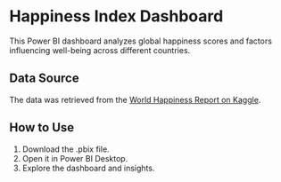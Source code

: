 # Happiness Index Dashboard

This Power BI dashboard analyzes global happiness scores and factors influencing well-being across different countries.

## Data Source
The data was retrieved from the [World Happiness Report on Kaggle](https://www.kaggle.com/datasets/sazidthe1/global-happiness-scores-and-factors/data).

## How to Use
1. Download the .pbix file.
2. Open it in Power BI Desktop.
3. Explore the dashboard and insights.
